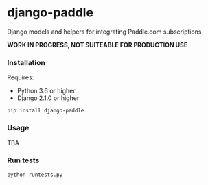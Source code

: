 # django-paddle

Django models and helpers for integrating Paddle.com subscriptions

**WORK IN PROGRESS, NOT SUITEABLE FOR PRODUCTION USE**

### Installation

Requires:

* Python 3.6 or higher
* Django 2.1.0 or higher

```
pip install django-paddle
```

### Usage

TBA

### Run tests

```
python runtests.py
```
